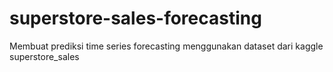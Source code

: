 # superstore-sales-forecasting
Membuat prediksi time series forecasting menggunakan dataset dari kaggle superstore_sales
